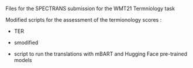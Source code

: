 

Files for the SPECTRANS submission for the WMT21 Termniology task


Modified scripts for the assessment of the termionology scores :
- TER
- smodified


- script to run the translations with mBART and Hugging Face pre-trained models



